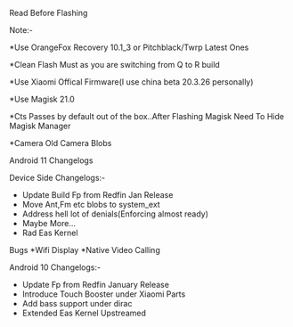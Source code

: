 Read Before Flashing

Note:-

*Use OrangeFox Recovery 10.1_3 or Pitchblack/Twrp Latest Ones

*Clean Flash Must as you are  switching from Q to R build

*Use Xiaomi Offical Firmware(I use china beta 20.3.26 personally)

*Use Magisk 21.0

*Cts Passes by default out of the box..After Flashing Magisk Need To Hide Magisk Manager


*Camera
Old Camera Blobs

Android 11 Changelogs

Device Side Changelogs:-

* Update Build Fp from Redfin Jan Release
* Move Ant,Fm etc blobs to system_ext
* Address hell lot of denials(Enforcing almost ready)
* Maybe More...
* Rad Eas Kernel 

Bugs
*Wifi Display
*Native Video Calling

Android 10 Changelogs:-

* Update Fp from Redfin January Release 
* Introduce Touch Booster under Xiaomi Parts
* Add bass support under dirac
* Extended Eas Kernel Upstreamed
